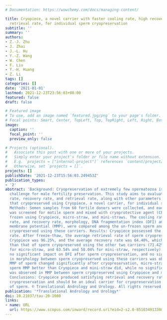 ```yaml
---
# Documentation: https://wowchemy.com/docs/managing-content/

title: Cryopiece, a novel carrier with faster cooling rate, high recovery rate and
  retrieval rate, for individual sperm cryopreservation
subtitle: ''
summary: ''
authors:
- Z.-J. Zhu
- J. Zhai
- J.-L. Hu
- Y.-Z. Wang
- W. Chen
- F. Liu
- Y.-H. Huang
- Z. Li
tags: []
categories: []
date: '2021-01-01'
lastmod: 2021-12-23T23:56:03+08:00
featured: false
draft: false

# Featured image
# To use, add an image named `featured.jpg/png` to your page's folder.
# Focal points: Smart, Center, TopLeft, Top, TopRight, Left, Right, BottomLeft, Bottom, BottomRight.
image:
  caption: ''
  focal_point: ''
  preview_only: false

# Projects (optional).
#   Associate this post with one or more of your projects.
#   Simply enter your project's folder or file name without extension.
#   E.g. `projects = ["internal-project"]` references `content/project/deep-learning/index.md`.
#   Otherwise, set `projects = []`.
projects: []
publishDate: '2021-12-23T15:56:03.249453Z'
publication_types:
- '2'
abstract: 'Background: Cryopreservation of extremely few spermatozoa is still a major
  challenge for male fertility preservation. This study aims to evaluate the cooling
  rate, recovery rate, and retrieval rate, along with other parameters of spermatozoa
  that cryopreserved using Cryopiece, a novel carrier, for individual sperm cryopreservation.
  Methods: Semen samples from 60 fertile donors were collected, and each semen sample
  was screened for motile sperm and mixed with cryoprotective agent (CPA), and then
  frozen using Cryopiece, micro-straw, and mini-straws. The cooling rate, retrieval
  rate, and recovery rate, morphology, DNA fragmentation index (DFI) and mitochondrial
  membrane potential (MMP), were compared among the un-frozen sperm and the sperm
  cryopreserved using these carriers. Results: Cryopiece possessed the fastest cooling
  rate. After freeze-thaw, the average retrieval rate of sperm cryopreserved using
  Cryopiece was 96.25%, and the average recovery rate was 64.40%, which were higher
  than that of sperm cryopreserved using the other two carriers (71.42% and 54.30%
  for micro-straw, and 63.54% and 58.04% for mini-straw, respectively). There was
  no significant impact on DFI after sperm cryopreservation, and no significant difference
  in morphology between sperm cryopreserved using these carriers was observed. Though
  MMP of sperm changed significantly after cryopreservation, micro-straw maintained
  sperm MMP better than Cryopiece and mini-straw did, while no significant difference
  was observed in MMP between sperm cryopreserved using Cryopiece and mini-straw.
  Conclusions: Cryopiece produced satisfying retrieval and recovery rates in sperm
  cryopreservation and should be an ideal carrier for cryopreservation of small number
  of sperm. © Translational Andrology and Urology. All rights reserved.'
publication: '*Translational Andrology and Urology*'
doi: 10.21037/tau-20-1080
links:
- name: URL
  url: https://www.scopus.com/inward/record.uri?eid=2-s2.0-85103491330&doi=10.21037%2ftau-20-1080&partnerID=40&md5=8654c5bbb3488c9f8948c4113e0022e8
---
```

